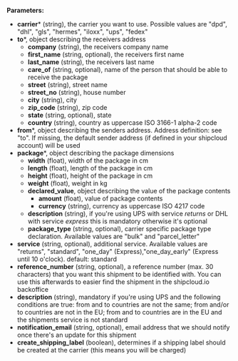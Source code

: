 __Parameters:__

- __carrier__* (string), the carrier you want to use. Possible values are "dpd", "dhl", "gls", "hermes", "iloxx", "ups", "fedex"
- __to__*, object describing the receivers address
  - __company__ (string), the receivers company name
  - __first_name__ (string, optional), the receivers first name
  - __last_name__ (string), the receivers last name
  - __care_of__ (string, optional), name of the person that should be able to receive the package
  - __street__ (string), street name
  - __street_no__ (string), house number
  - __city__ (string), city
  - __zip_code__ (string), zip code
  - __state__ (string, optional), state
  - __country__ (string), country as uppercase ISO 3166-1 alpha-2 code
- __from__*, object describing the senders address. Address definition: see "to". If missing, the default sender address (if defined in your shipcloud account) will be used
- __package__*, object describing the package dimensions
  - __width__ (float), width of the package in cm
  - __length__ (float), length of the package in cm
  - __height__ (float), height of the package in cm
  - __weight__ (float), weight in kg
  - __declared_value__, object describing the value of the package contents
    - __amount__ (float), value of package contents
    - __currency__ (string), currency as uppercase ISO 4217 code
  - __description__ (string), if you're using UPS with service _returns_ or DHL with service _express_ this is mandatory otherwise it's optional
  - __package_type__ (string, optional), carrier specific package type declaration. Available values are "bulk" and "parcel_letter"
- __service__ (string, optional), additional service. Available values are "returns", "standard", "one_day" (Express),"one_day_early" (Express until 10 o'clock). default: standard
- __reference_number__ (string, optional), a reference number (max. 30 characters) that you want this shipment to be identified with. You can use this afterwards to easier find the shipment in the shipcloud.io backoffice
- __description__ (string), mandatory if you're using UPS and the following conditions are true: from and to countries are not the same; from and/or to countries are not in the EU; from and to countries are in the EU and the shipments service is not standard
- __notification_email__ (string, optional), email address that we should notify once there's an update for this shipment
- __create_shipping_label__ (boolean), determines if a shipping label should be created at the carrier (this means you will be charged)
